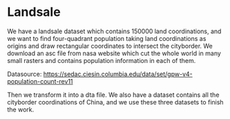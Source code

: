 # Landsale

We have a landsale dataset which contains 150000 land coordinations, and we want to find four-quadrant population taking land coordinations as origins and draw rectangular coordinates to intersect the cityborder. We download an asc file from nasa website which cut the whole world in many small rasters and contains population information in each of them. 


Datasource: https://sedac.ciesin.columbia.edu/data/set/gpw-v4-population-count-rev11 


Then we transform it into a dta file.
We also have a dataset contains all the cityborder coordinations of China, and we use these three datasets to finish the work.
